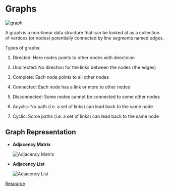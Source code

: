 # Graphs
![graph](https://miro.medium.com/max/1308/1*97KXRr1DoijfrfJIcYnF9g.png)

A graph is a non-linear data structure that can be looked at as a collection of vertices (or nodes) potentially connected by line segments named edges.

Types of graphs:
1. Directed:
    Here nodes points to other nodes with directoion

2. Undirected:
    No direction for the links between the nodes (the edges)

3. Complete:
    Each node points to all other nodes

4. Connected:
    Each node has a link or more to other nodes

5. Disconnected:
    Some nodes cannot be connected to some other nodes

6. Acyclic:
    No path (i.e. a set of links) can lead back to the same node

7. Cyclic:
    Some paths (i.e. a set of links) can lead back to the same node

## Graph Representation

- **Adjacency Matrix**

    ![Adjacency Matrix](https://i.ytimg.com/vi/9C2cpQZVRBA/maxresdefault.jpg)

- **Adjacency List**

    ![Adjacency List](https://www.researchgate.net/profile/Yueping-Li/publication/228563151/figure/fig1/AS:301851523207168@1448978419114/An-example-of-graph-and-its-adjacency-list.png)

[Resource](https://codefellows.github.io/common_curriculum/data_structures_and_algorithms/Code_401/class-35/resources/graphs.html)